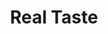 ---
ee_id: '122'
site: '1'
type: '2'
url: 2011-117-real-taste
title: Real Taste
year: '2011'
display_year: '2011'
medium: AIR-O-SWISS 7135 Ultrasonic Humidifier, Diet Sprite Soda.
dims: 16 x 15  x 8 inches
pitch: "​Humidifier filled with Diet Sprite soda"
ps:
live_url:
related:
youtube:
related_code:
imgs: real-taste-2011-117-full-database-KA.jpg
subheading:
download:
add_credit:
add_credits:
commission:
layout: things-i-made
---